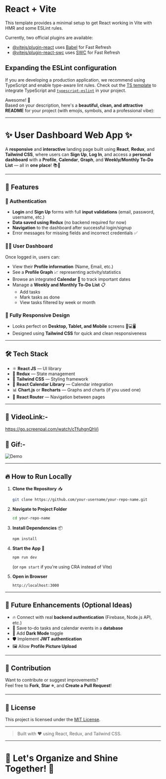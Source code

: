 # React + Vite

This template provides a minimal setup to get React working in Vite with HMR and some ESLint rules.

Currently, two official plugins are available:

- [@vitejs/plugin-react](https://github.com/vitejs/vite-plugin-react/blob/main/packages/plugin-react/README.md) uses [Babel](https://babeljs.io/) for Fast Refresh
- [@vitejs/plugin-react-swc](https://github.com/vitejs/vite-plugin-react-swc) uses [SWC](https://swc.rs/) for Fast Refresh

## Expanding the ESLint configuration

If you are developing a production application, we recommend using TypeScript and enable type-aware lint rules. Check out the [TS template](https://github.com/vitejs/vite/tree/main/packages/create-vite/template-react-ts) to integrate TypeScript and [`typescript-eslint`](https://typescript-eslint.io) in your project.


Awesome! 🚀  
Based on your description, here's a **beautiful, clean, and attractive README** for your project (with emojis, symbols, and a professional vibe):

---

# ✨ User Dashboard Web App ✨

A **responsive** and **interactive** landing page built using **React**, **Redux**, and **Tailwind CSS**, where users can **Sign Up**, **Log In**, and access a **personal dashboard** with a **Profile**, **Calendar**, **Graph**, and **Weekly/Monthly To-Do List** — all in **one place**! 📚🧩

---

## 🚀 Features

### 🔐 Authentication
- **Login** and **Sign Up** forms with full **input validations** (email, password, username, etc.)
- **Data saved using Redux** (no backend required for now)
- **Navigation** to the dashboard after successful login/signup
- Error messages for missing fields and incorrect credentials ✅

### 🧑‍💼 User Dashboard
Once logged in, users can:
- View their **Profile information** (Name, Email, etc.)
- See a **Profile Graph** 📈 representing activity/statistics
- Browse an integrated **Calendar** 📅 to track important dates
- Manage a **Weekly and Monthly To-Do List** 📋
  - Add tasks
  - Mark tasks as done
  - View tasks filtered by week or month

### 📱 Fully Responsive Design
- Looks perfect on **Desktop, Tablet, and Mobile** screens 📱💻🖥️
- Designed using **Tailwind CSS** for quick and clean responsiveness

---

## 🛠️ Tech Stack

- ⚛️ **React JS** — UI library
- 🛒 **Redux** — State management
- 🎨 **Tailwind CSS** — Styling framework
- 📅 **React Calendar Library** — Calendar integration
- 📊 **Chart.js** or **Recharts** — Graphs and charts (if you used one)
- 🚀 **React Router** — Navigation between pages

---

## 📸 VideoLink:-

https://go.screenpal.com/watch/cTfuhgnQhVj

## 📸 Gif:-
![Demo](https://i.imgflip.com/9wevcc.gif)





---

## 🔥 How to Run Locally

1. **Clone the Repository** 📥
   ```bash
   git clone https://github.com/your-username/your-repo-name.git
   ```
2. **Navigate to Project Folder**
   ```bash
   cd your-repo-name
   ```

3. **Install Dependencies** 📦
   ```bash
   npm install
   ```

4. **Start the App** 🚀
   ```bash
   npm run dev
   ```
   (or `npm start` if you're using CRA instead of Vite)

5. **Open in Browser**
   ```
   http://localhost:3000
   ```

---

## 🎯 Future Enhancements (Optional Ideas)
- 🔥 Connect with real **backend authentication** (Firebase, Node.js API, etc.)
- 💾 Save to-do tasks and calendar events in a **database**
- 🌙 Add **Dark Mode** toggle
- 🛡️ Implement **JWT authentication**
- 🖼️ Allow **Profile Picture Upload**

---

## 🤝 Contribution

Want to contribute or suggest improvements?  
Feel free to **Fork**, **Star ⭐**, and **Create a Pull Request**!

---

## 📄 License
This project is licensed under the [MIT License](LICENSE).

---

> Built with ❤️ using React, Redux, and Tailwind CSS.

---

# 🚀 Let's Organize and Shine Together! 🚀

